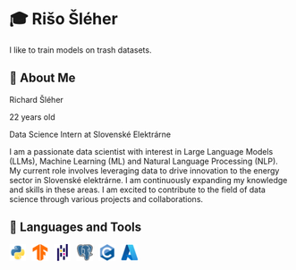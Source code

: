 # :mortar_board: Rišo Šléher 

I like to train models on trash datasets.

## 👋 About Me
Richard Šléher 

22 years old

Data Science Intern at Slovenské Elektrárne

I am a passionate data scientist with interest in Large Language Models (LLMs), Machine Learning (ML) and Natural Language Processing (NLP). My current role involves leveraging data to drive innovation to the energy sector in Slovenské elektrárne. I am continuously expanding my knowledge and skills in these areas. I am excited to contribute to the field of data science through various projects and collaborations.

## 🧰 Languages and Tools

<img align="left" alt="Python" width="30px" style="padding-right:10px;" src="https://github.com/devicons/devicon/blob/master/icons/python/python-original.svg"/>
<img align="left" alt="TensorFlow" width="30px" style="padding-right:10px;" src="https://github.com/devicons/devicon/blob/master/icons/tensorflow/tensorflow-original.svg"/>
<img align="left" alt="Pandas" width="30px" style="padding-right:10px;" src="https://github.com/devicons/devicon/blob/master/icons/pandas/pandas-original.svg"/>
<img align="left" alt="PostGre" width="30px" style="padding-right:10px;" src="https://github.com/devicons/devicon/blob/master/icons/postgresql/postgresql-original.svg"/>
<img align="left" alt="C" width="30px" style="padding-right:10px;" src="https://github.com/devicons/devicon/blob/master/icons/c/c-original.svg"/>
<img align="left" alt="C" width="30px" style="padding-right:10px;" src="https://github.com/devicons/devicon/blob/master/icons/azure/azure-original.svg"/>
<br />

#


